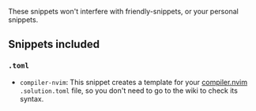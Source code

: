 These snippets won't interfere with friendly-snippets, or your personal snippets.

## Snippets included

### `.toml`

* `compiler-nvim`: This snippet creates a template for your [compiler.nvim](https://github.com/Zeioth/compiler.nvim) `.solution.toml` file, so you don't need to go to the wiki to check its syntax.
